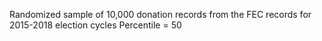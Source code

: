 Randomized sample of 10,000 donation records from the FEC records for 2015-2018 election cycles
Percentile = 50
